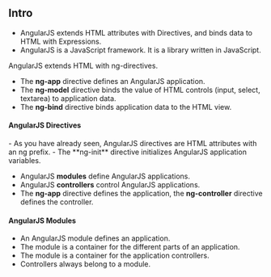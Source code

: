 <h2>Intro</h2>

- AngularJS extends HTML attributes with Directives, and binds data to HTML with Expressions.
- AngularJS is a JavaScript framework. It is a library written in JavaScript.

AngularJS extends HTML with ng-directives.

- The **ng-app** directive defines an AngularJS application.
- The **ng-model** directive binds the value of HTML controls (input, select, textarea) to application data.
- The **ng-bind** directive binds application data to the HTML view.


<h4>AngularJS Directives</h4>
- As you have already seen, AngularJS directives are HTML attributes with an ng prefix.
- The **ng-init** directive initializes AngularJS application variables.


- AngularJS **modules** define AngularJS applications.
- AngularJS **controllers** control AngularJS applications.
- The **ng-app** directive defines the application, the **ng-controller** directive defines the controller.


<h4>AngularJS Modules</h4>

- An AngularJS module defines an application.
- The module is a container for the different parts of an application.
- The module is a container for the application controllers.
- Controllers always belong to a module.





